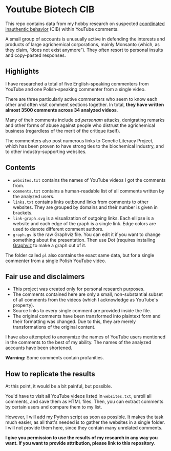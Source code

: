 # Youtube Biotech CIB

This repo contains data from my hobby research on suspected [coordinated inauthentic behavior](https://www.logically.ai/resources/blog/what-is-coordinated-inauthentic-behavior) (CIB) within YouTube comments.

A small group of accounts is unusually active in defending the interests and products of large agrichemical corporations, mainly Monsanto (which, as they claim, “does not exist anymore”). They often resort to personal insults and copy-pasted responses.

## Highlights

I have researched a total of five English-speaking commenters from YouTube and one Polish-speaking commenter from a single video. 

There are three particularly active commenters who seem to know each other and often visit comment sections together. In total, **they have written almost 3500 comments across 34 analyzed videos**.

Many of their comments include *ad personam* attacks, denigrating remarks and other forms of abuse against people who distrust the agrichemical business (regardless of the merit of the critique itself). 

The commenters also post numerous links to Genetic Literacy Project, which has been proven to have strong ties to the biochemical industry, and to other industry-supporting websites.

## Contents

* `websites.txt` contains the names of YouTube videos I got the comments from.
* `comments.txt` contains a human-readable list of all comments written by the analyzed users.
* `links.txt` contains links outbound links from comments to other websites. They are grouped by domains and their number is given in brackets.
* `link-graph.svg` is a visualization of outgoing links. Each ellipse is a website and each edge of the graph is a single link. Edge colors are used to denote different comment authors.
* `graph.gv` is the raw Graphviz file. You can edit it if you want to change something about the presentation. Then use Dot (requires installing [Graphviz](https://graphviz.org/) to make a graph out of it.

The folder called `pl` also contains the exact same data, but for a single commenter from a single Polish YouTube video.

## Fair use and disclaimers

* This project was created only for personal research purposes.
* The comments contained here are only a small, non-substantial subset of all comments from the videos (which I acknowledge as YouTube's property).
* Source links to every single comment are provided inside the file.
* The original comments have been transformed into plaintext form and their formatting was changed. Due to this, they are merely transformations of the original content.

I have also attempted to anonymize the names of YouTube users mentioned in the comments to the best of my ability. The names of the analyzed accounts have been shortened. 

**Warning:** Some comments contain profanities.

## How to replicate the results

At this point, it would be a bit painful, but possible.

You'd have to visit all YouTube videos listed in `websites.txt`, unroll all comments, and save them as HTML files. Then, you can extract comments by certain users and compare them to my list.

However, I will add my Python script as soon as possible. It makes the task much easier, as all that's needed is to gather the websites in a single folder. I will not provide them here, since they contain many unrelated comments.

**I give you permission to use the results of my research in any way you want. If you want to provide attribution, please link to this repository**.
